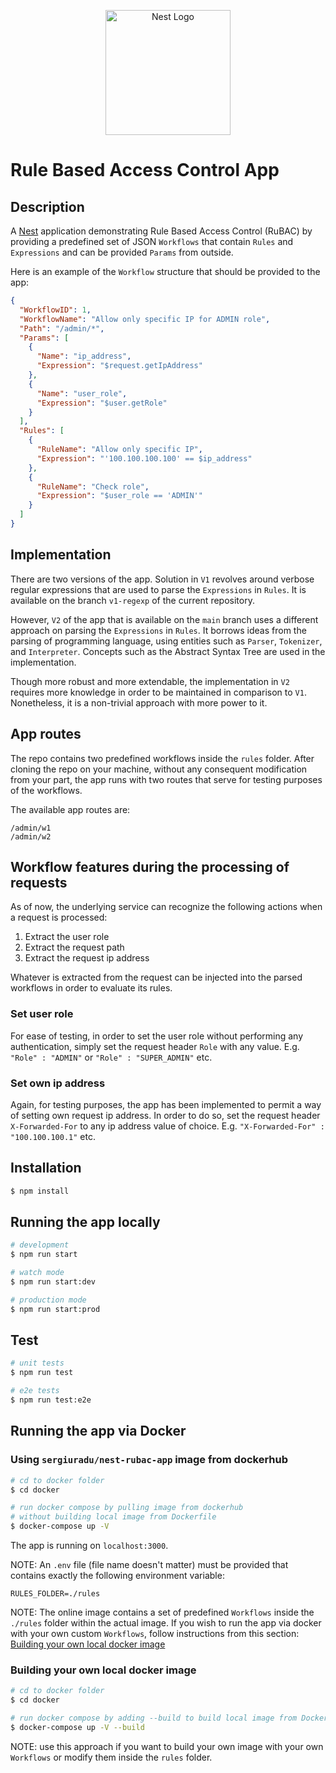 <p align="center">
  <a href="http://nestjs.com/" target="blank"><img src="https://nestjs.com/img/logo-small.svg" width="200" alt="Nest Logo" /></a>
</p>

[circleci-image]: https://img.shields.io/circleci/build/github/nestjs/nest/master?token=abc123def456
[circleci-url]: https://circleci.com/gh/nestjs/nest
# Rule Based Access Control App

## Description

A [Nest](https://github.com/nestjs/nest) application demonstrating Rule Based Access Control (RuBAC) by providing a predefined set of JSON `Workflows` that contain `Rules` and `Expressions` and can be provided `Params` from outside.

Here is an example of the `Workflow` structure that should be provided to the app:
```JSON
{
  "WorkflowID": 1,
  "WorkflowName": "Allow only specific IP for ADMIN role",
  "Path": "/admin/*",
  "Params": [
    {
      "Name": "ip_address",
      "Expression": "$request.getIpAddress"
    },
    {
      "Name": "user_role",
      "Expression": "$user.getRole"
    }
  ],
  "Rules": [
    {
      "RuleName": "Allow only specific IP",
      "Expression": "'100.100.100.100' == $ip_address"
    },
    {
      "RuleName": "Check role",
      "Expression": "$user_role == 'ADMIN'"
    }
  ]
}

```

## Implementation
There are two versions of the app. Solution in `V1` revolves around verbose regular expressions that are used to parse the `Expressions` in `Rules`. It is available on the branch `v1-regexp` of the current repository.

However, `V2` of the app that is available on the `main` branch uses a different approach on parsing the `Expressions` in `Rules`. It borrows ideas from the parsing of programming language, using entities such as `Parser`, `Tokenizer`, and `Interpreter`. Concepts such as the Abstract Syntax Tree are used in the implementation.

Though more robust and more extendable, the implementation in `V2` requires more knowledge in order to be maintained in comparison to `V1`. Nonetheless, it is a non-trivial approach with more power to it.

## App routes
The repo contains two predefined workflows inside the `rules` folder. After cloning the repo on your machine, without any consequent modification from your part, the app runs with two routes that serve for testing purposes of the workflows.

The available app routes are:
```
/admin/w1
/admin/w2
```
## Workflow features during the processing of requests
As of now, the underlying service can recognize the following actions when a request is processed: 
1. Extract the user role
2. Extract the request path
3. Extract the request ip address

Whatever is extracted from the request can be injected into the parsed workflows in order to evaluate its rules.

### Set user role
For ease of testing, in order to set the user role without performing any authentication, simply set the request header `Role` with any value.
E.g. `"Role" : "ADMIN"` or `"Role" : "SUPER_ADMIN"` etc.

### Set own ip address
Again, for testing purposes, the app has been implemented to permit a way of setting own request ip address. In order to do so, set the request header `X-Forwarded-For` to any ip address value of choice.
E.g. `"X-Forwarded-For" : "100.100.100.1"` etc.

## Installation

```bash
$ npm install
```

## Running the app locally

```bash
# development
$ npm run start

# watch mode
$ npm run start:dev

# production mode
$ npm run start:prod
```

## Test

```bash
# unit tests
$ npm run test

# e2e tests
$ npm run test:e2e
```

## Running the app via Docker

### Using `sergiuradu/nest-rubac-app` image from dockerhub
```bash
# cd to docker folder
$ cd docker

# run docker compose by pulling image from dockerhub
# without building local image from Dockerfile
$ docker-compose up -V
```
The app is running on `localhost:3000`.

NOTE: An `.env` file (file name doesn't matter) must be provided that contains exactly the following environment variable:
```
RULES_FOLDER=./rules
```

NOTE: The online image contains a set of predefined `Workflows` inside the `./rules` folder within the actual image.  If you wish to run the app via docker with your own custom `Workflows`, follow instructions from this section: [Building your own local docker image](#building-your-own-local-docker-image)

### Building your own local docker image
```bash
# cd to docker folder
$ cd docker

# run docker compose by adding --build to build local image from Dockerfile
$ docker-compose up -V --build
```

NOTE: use this approach if you want to build your own image with your own `Workflows` or modify them inside the `rules` folder.

